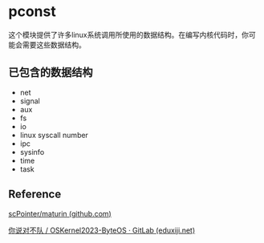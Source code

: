 # pconst

这个模块提供了许多linux系统调用所使用的数据结构。在编写内核代码时，你可能会需要这些数据结构。

## 已包含的数据结构

- net
- signal
- aux
- fs
- io
- linux syscall number
- ipc
- sysinfo
- time
- task



## Reference

[scPointer/maturin (github.com)](https://github.com/scpointer/maturin)

[你说对不队 / OSKernel2023-ByteOS · GitLab (eduxiji.net)](https://gitlab.eduxiji.net/202310464101015/oskernel2023-byteos)
